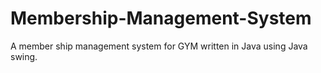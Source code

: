 # Membership-Management-System
A member ship management system for GYM written in Java using Java swing.
